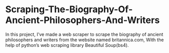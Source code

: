 # Scraping-The-Biography-Of-Ancient-Philosophers-And-Writers
In this project, I’ve made a web scraper to scrape the biography of ancient philosophers and writers from the website named britannica.com, With the help of python’s web scraping library Beautiful Soup(bs4).

